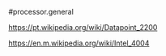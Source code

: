 #processor.general


https://pt.wikipedia.org/wiki/Datapoint_2200

https://en.m.wikipedia.org/wiki/Intel_4004








